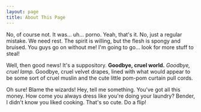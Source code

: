 ```yaml
---
layout: page
title: About This Page
---
```

No, of course not. It was… uh… porno. Yeah, that's it. No, just a regular mistake. We need rest. The spirit is willing, but the flesh is spongy and bruised. You guys go on without me! I'm going to go… look for more stuff to steal!

Well, then good news! It's a suppository. __Goodbye, cruel world.__ *Goodbye, cruel lamp.* Goodbye, cruel velvet drapes, lined with what would appear to be some sort of cruel muslin and the cute little pom-pom curtain pull cords.

Oh sure! Blame the wizards! Hey, tell me something. You've got all this money. How come you always dress like you're doing your laundry? Bender, I didn't know you liked cooking. That's so cute. Do a flip!
